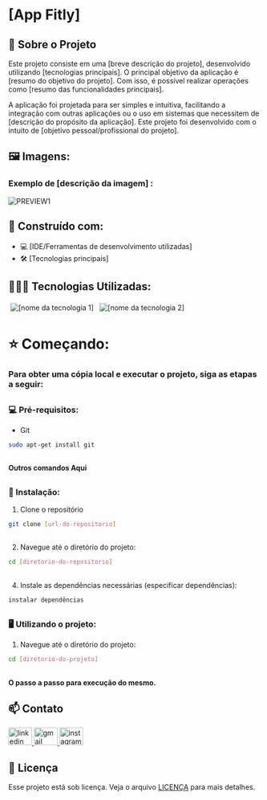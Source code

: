 # [App Fitly]

## 🔎 Sobre o Projeto

Este projeto consiste em uma [breve descrição do projeto], desenvolvido utilizando [tecnologias principais]. O principal objetivo da aplicação é [resumo do objetivo do projeto]. Com isso, é possível realizar operações como [resumo das funcionalidades principais].

A aplicação foi projetada para ser simples e intuitiva, facilitando a integração com outras aplicações ou o uso em sistemas que necessitem de [descrição do propósito da aplicação]. Este projeto foi desenvolvido com o intuito de [objetivo pessoal/profissional do projeto].

##

## 🖼️ Imagens:

### Exemplo de [descrição da imagem] :

![PREVIEW1][preview-preview1]

##

## 🔨 Construído com:

* 💻 [IDE/Ferramentas de desenvolvimento utilizadas]
* 🛠️ [Tecnologias principais]

##

## 👨🏽‍💻 Tecnologias Utilizadas:

<img src="[link do badge de tecnologia 1]" alt="[nome da tecnologia 1]" style="vertical-align:top; margin:4px"> <img src="[link do badge de tecnologia 2]" alt="[nome da tecnologia 2]" style="vertical-align:top; margin:4px">

##

# ⭐️ Começando:

### Para obter uma cópia local e executar o projeto, siga as etapas a seguir:

##

### 💻 Pré-requisitos:

* Git

```sh
sudo apt-get install git
```

##

#### Outros comandos Aqui

##

### 🚀 Instalação:
 
1. Clone o repositório
```sh
git clone [url-do-repositorio]
```
##

2. Navegue até o diretório do projeto:
```sh
cd [diretorio-do-repositorio]
```
##


4. Instale as dependências necessárias (especificar dependências):
```sh
instalar dependências
```
##

<!-- USAGE EXAMPLES -->
### 🖥️ Utilizando o projeto:

1. Navegue até o diretório do projeto:
```sh
cd [diretorio-do-projeto]
```

##

#### O passo a passo para execução do mesmo.

##

<!-- CONTACT -->
## 📫 Contato

<div align="left">
  <a href="https://www.linkedin.com/in/marcus-césar-santos-pereira-70991a28a/" target="_blank">
    <img src="https://raw.githubusercontent.com/maurodesouza/profile-readme-generator/master/src/assets/icons/social/linkedin/default.svg" width="47" height="35" alt="linkedin logo"  />
  </a>
  <a href="contato.marcuscspereira@gmail.com" target="_blank">
    <img src="https://raw.githubusercontent.com/maurodesouza/profile-readme-generator/master/src/assets/icons/social/gmail/default.svg" width="47" height="35" alt="gmail logo"  />
  </a>
  <a href="https://www.instagram.com/_marcus.cesar/" target="_blank">
    <img src="https://raw.githubusercontent.com/maurodesouza/profile-readme-generator/master/src/assets/icons/social/instagram/default.svg" width="47" height="35" alt="instagram logo"  />
  </a>
</div>

<!-- Adicionar LINKS & IMAGES -->
[preview-preview1]: preview/preview_1.png

## 📝 Licença

Esse projeto está sob licença. Veja o arquivo [LICENÇA](LICENSE.md) para mais detalhes.


